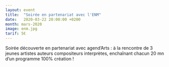 ```yaml
---
layout: event
title:  "Soirée en partenariat avec l'ENM"
date:   2020-03-22 20:00:00 +0200
month: mars-2020
image: enm.jpg
tarif: 5€
---
```


Soirée découverte en partenariat avec agend’Arts : à la rencontre de 3 jeunes artistes auteurs compositeurs interprètes, enchaînant chacun 20 mn d’un programme 100% création !